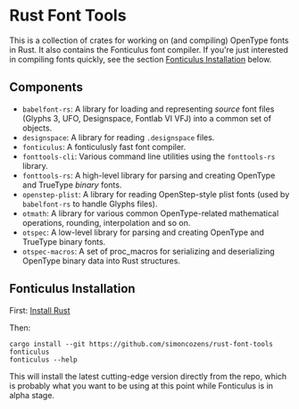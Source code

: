 # Rust Font Tools

This is a collection of crates for working on (and compiling) OpenType fonts in Rust. It also contains the Fonticulus font compiler. If you're just interested in compiling fonts quickly, see the section [Fonticulus Installation](#Fonticulus-Installation) below.

## Components

* `babelfont-rs`: A library for loading and representing *source* font files (Glyphs 3, UFO, Designspace, Fontlab VI VFJ) into a common set of objects.
* `designspace`: A library for reading `.designspace` files.
* `fonticulus`: A fonticulusly fast font compiler.
* `fonttools-cli`: Various command line utilities using the `fonttools-rs` library.
* `fonttools-rs`: A high-level library for parsing and creating OpenType and TrueType *binary* fonts.
* `openstep-plist`: A library for reading OpenStep-style plist fonts (used by `babelfont-rs` to handle Glyphs files).
* `otmath`: A library for various common OpenType-related mathematical operations, rounding, interpolation and so on.
* `otspec`: A low-level library for parsing and creating OpenType and TrueType binary fonts.
* `otspec-macros`: A set of proc_macros for serializing and deserializing OpenType binary data into Rust structures.

## Fonticulus Installation

First:
[Install Rust](https://doc.rust-lang.org/book/ch01-01-installation.html)

Then:
```
cargo install --git https://github.com/simoncozens/rust-font-tools fonticulus
fonticulus --help
```

This will install the latest cutting-edge version directly from the repo, which is probably what you want to be using at this point while Fonticulus is in alpha stage.

